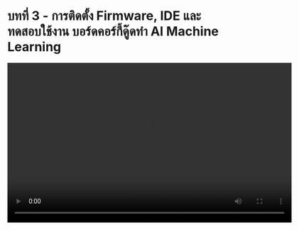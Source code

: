 # บทที่ 3 - การติดตั้ง Firmware, IDE และทดสอบใช้งาน บอร์ดคอร์กี้ดู๊ดทำ AI Machine Learning

<video width="640" height="360" controls>
  <source :src="$withBase('/ep3.mp4')" type="video/mp4">
  Your browser does not support the video tag.
</video>
